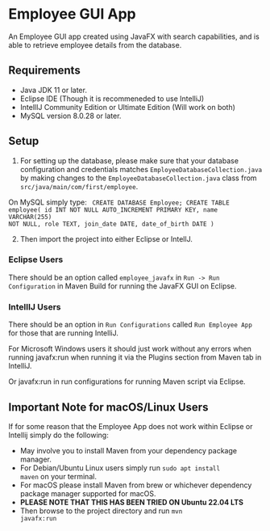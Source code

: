 # Employee GUI App
An Employee GUI app created using JavaFX with search capabilities, and is able to retrieve employee details from the database.

## Requirements 
- Java JDK 11 or later.
- Eclipse IDE (Though it is recommeneded to use IntelliJ)
- IntellIJ Community Edition or Ultimate Edition (Will work on both)
- MySQL version 8.0.28 or later.

## Setup
1) For setting up the database, please make sure that your database configuration and credentials matches <code>EmployeeDatabaseCollection.java</code> by making changes to the <code>EmployeeDatabaseCollection.java</code> class from <code>src/java/main/com/first/employee</code>.

On MySQL simply type:
<code>
CREATE DATABASE Employee;
CREATE TABLE employee(
  id INT NOT NULL AUTO_INCREMENT PRIMARY KEY,
  name VARCHAR(255) NOT NULL,
  role TEXT,
  join_date DATE,
  date_of_birth DATE
) 
</code>

2) Then import the project into either Eclipse or IntellJ.

### Eclipse Users
There should be an option called <code>employee_javafx</code> in <code>Run -> Run Configuration</code> in Maven Build for running the JavaFX GUI on Eclipse.

### IntellIJ Users
There should be an option in <code>Run Configurations</code> called <code>Run Employee App</code> for those that are running IntelliJ.

For Microsoft Windows users it should just work without any errors when running javafx:run when running it via the Plugins section from Maven tab in IntelliJ.

Or javafx:run in run configurations for running Maven script via Eclipse.

## Important Note for macOS/Linux Users
If for some reason that the Employee App does not work within Eclipse or Intellij simply do the following:

- May involve you to install Maven from your dependency package manager.
- For Debian/Ubuntu Linux users simply run <code>sudo apt install maven</code> on your terminal.
- For macOS please install Maven from brew or whichever dependency package manager supported for macOS.
- **PLEASE NOTE THAT THIS HAS BEEN TRIED ON Ubuntu 22.04 LTS**
- Then browse to the project directory and run <code>mvn javafx:run</code>

